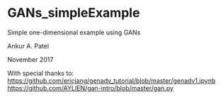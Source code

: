# GANs_simpleExample

Simple one-dimensional example using GANs

Ankur A. Patel

November 2017

With special thanks to:
https://github.com/ericjang/genadv_tutorial/blob/master/genadv1.ipynb
https://github.com/AYLIEN/gan-intro/blob/master/gan.py

